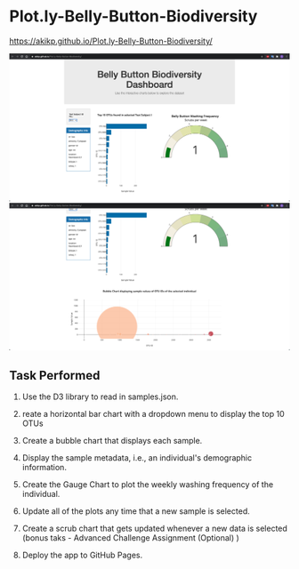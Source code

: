 # Plot.ly-Belly-Button-Biodiversity

https://akikp.github.io/Plot.ly-Belly-Button-Biodiversity/

![alt text](https://github.com/akikp/Plot.ly-Belly-Button-Biodiversity/blob/main/screenshots/HW%2001.png)
![alt text](https://github.com/akikp/Plot.ly-Belly-Button-Biodiversity/blob/main/screenshots/HW%2002.png)

## Task Performed

1. Use the D3 library to read in samples.json.

2. reate a horizontal bar chart with a dropdown menu to display the top 10 OTUs

3. Create a bubble chart that displays each sample.

4. Display the sample metadata, i.e., an individual's demographic information.

5. Create the Gauge Chart to plot the weekly washing frequency of the individual.

6. Update all of the plots any time that a new sample is selected.

7. Create a scrub chart that gets updated whenever a new data is selected (bonus taks - Advanced Challenge Assignment (Optional) )

8. Deploy the app to GitHub Pages.
